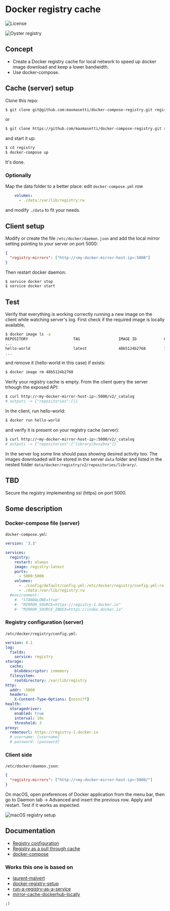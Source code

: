 # Docker registry cache

![License](https://img.shields.io/packagist/l/cakephp/app.svg?style=flat-square)

![Oyster registry](https://www.docker.com/sites/default/files/oyster-registry-3.png)

## Concept

- Create a Docker registry cache for local network to speed up docker image download and keep a lower bandwidth.
- Use docker-compose.

## Cache (server) setup

Clone this repo:

```bash
$ git clone git@github.com:maxmasetti/docker-compose-registry.git registry
```
or 

```bash
$ git clone https://github.com/maxmasetti/docker-compose-registry.git registry
```
and start it up:

```bash
$ cd registry
$ docker-compose up
```
It's done.

### Optionally
Map the data folder to a better place: edit `docker-compose.yml` row

```yaml
    volumes:
      - ./data:/var/lib/registry:rw
```
and modify `./data` to fit your needs.


## Client setup

Modify or create the file `/etc/docker/daemon.json` and add the local mirror setting pointing to your server on port 5000:

```json
{
  "registry-mirrors": ["http://<my-docker-mirror-host-ip>:5000"]
}
```

Then restart docker daemon:

```bash
$ service docker stop
$ service docker start
```

## Test
Verify that everything is working correctly running a new image on the client while watching server's log. First check if the required image is locally available,

```bash
$ docker image ls -a
REPOSITORY                    TAG                 IMAGE ID            CREATED             SIZE
...
hello-world                   latest              48b5124b2768        14 months ago       1.84kB
...
```
and remove it (hello-world in this case) if exists:

```bash
$ docker image rm 48b5124b2768
```
Verify your registry cache is empty. From the client query the server trhough the exposed API:

```bash
$ curl http://<my-docker-mirror-host-ip>:5000/v2/_catalog
# outputs -> {"repositories":[]}
```

In the client, run hello-world:

```bash
$ docker run hello-world
```
and verify it is present on your registry cache (server):

```bash
$ curl http://<my-docker-mirror-host-ip>:5000/v2/_catalog
# outputs -> {"repositories":["library/busybox"]}
```

In the server log some line should pass showing desired activity too.
The images downloaded will be stored in the server `data` folder and listed in the nested folder `data/docker/registry/v2/repositories/library/`.

## TBD
Secure the registry implementing ssl (https) on port 5000.

## Some description

### Docker-compose file (server)

`docker-compose.yml`:

```yaml
version: '3.3'

services:
  registry:
    restart: always
    image: registry:latest
    ports:
      - 5000:5000
    volumes:
      - ./config/default/config.yml:/etc/docker/registry/config.yml:ro
      - ./data:/var/lib/registry:rw
  #environment:
    #- "STANDALONE=true"
    #- "MIRROR_SOURCE=https://registry-1.docker.io"
    #- "MIRROR_SOURCE_INDEX=https://index.docker.io"
```
 
### Registry configuration (server)

`/etc/docker/registry/config.yml`:

```yaml
version: 0.1
log:
  fields:
    service: registry
storage:
  cache:
    blobdescriptor: inmemory
  filesystem:
    rootdirectory: /var/lib/registry
http:
  addr: :5000
  headers:
    X-Content-Type-Options: [nosniff]
health:
  storagedriver:
    enabled: true
    interval: 10s
    threshold: 3
proxy:
  remoteurl: https://registry-1.docker.io
  # username: [username]
  # password: [password]
```

### Client side

`/etc/docker/daemon.json`:

```json
{
  "registry-mirrors": ["http://<my-docker-mirror-host-ip>:5000/"]
}
```
On macOS, open preferences of Docker application from the menu bar, then go to  Daemon tab -> Advanced and insert the previous row. Apply and restart. Test if it works as expected.

![macOS registry setup](https://dl.dropboxusercontent.com/s/lietx1gxcbg621o/macOS-docker-registry-setup.png)


## Documentation
- [Registry configuration](https://docs.docker.com/registry/configuration/)
- [Registry as a pull through cache](https://docs.docker.com/registry/recipes/mirror/)
- [docker-compose](https://docs.docker.com/compose/compose-file/)

### Works this one is based on
- [laurent-malvert](https://github.com/laurent-malvert/docker-registry-proxy-cache)
- [docker-registry-setup](https://github.com/kwk/docker-registry-setup)
- [run-a-registry-as-a-service](https://github.com/docker/docker.github.io/blob/master/registry/deploying.md#run-a-registry-as-a-service)
- [mirror-cache-dockerhub-locally](https://hackernoon.com/mirror-cache-dockerhub-locally-for-speed-f4eebd21a5ca)


`;)`
